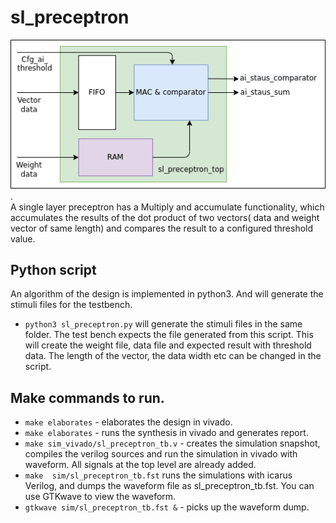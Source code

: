 # sl_preceptron
![dut_design_top](./document/pic/sl_preceptron_dut.png).  
 A single layer preceptron has a Multiply and accumulate functionality, which accumulates the results of the dot product of two vectors( data and weight vector of same length) and compares the result to a configured threshold value.

## Python script
An algorithm of the design is implemented in python3. And will generate the stimuli files for the testbench.
- `python3 sl_preceptron.py` will generate the stimuli files in the same folder. The test bench expects the file generated from this script. This will create the weight file, data file and expected result with threshold data. The length of the vector, the data width etc can be changed in the script.

## Make commands to run.
- `make elaborates` - elaborates the design in vivado.
- `make elaborates` - runs the synthesis in vivado and generates report.
- `make sim_vivado/sl_preceptron_tb.v` - creates the simulation snapshot, compiles the verilog sources and run the simulation in vivado with waveform. 
All signals at the top level are already added.
- `make  sim/sl_preceptron_tb.fst` 
runs the simulations with icarus Verilog, and dumps the waveform file as sl_preceptron_tb.fst.
You can use GTKwave to view the waveform.
- `gtkwave sim/sl_preceptron_tb.fst &` - picks up the waveform dump.
